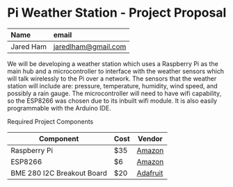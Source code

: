 # Pi Weather Station - Project Proposal

| Name | email     |
| :------------- | :------------- |
| Jared Ham      | jaredlham@gmail.com      |

We will be developing a weather station which uses a Raspberry Pi as the main hub and a microcontroller to interface with the weather sensors which will talk wirelessly to the Pi over a network. The sensors that the weather station will include are: pressure, temperature, humidity, wind speed, and possibly a rain gauge. The microcontroller will need to have wifi capability, so the ESP8266 was chosen due to its inbuilt wifi module. It is also easily programmable with the Arduino IDE. 


Required Project Components

| Component  |  Cost | Vendor  |  
|---|---|---|
| Raspberry Pi   | $35     | [Amazon](https://www.amazon.com/Raspberry-Pi-RASPBERRYPI3-MODB-1GB-Model-Motherboard/dp/B01CD5VC92/ref=sr_1_6?keywords=raspberry+pi&qid=1551387756&s=gateway&sr=8-6) |
| ESP8266       | $6  | [Amazon](https://www.amazon.com/HiLetgo-Internet-Development-Wireless-Micropython/dp/B010N1SPRK/ref=sr_1_1_sspa?keywords=esp8266&qid=1551387790&s=gateway&sr=8-1-spons&psc=1) |
|BME 280 I2C Breakout Board | $20| [Adafruit](https://www.adafruit.com/product/2652) |
